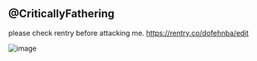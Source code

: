 ## @CriticallyFathering

please check rentry before attacking me.
https://rentry.co/dofehnba/edit












![image](https://github.com/user-attachments/assets/cf1b486b-eeff-4fef-ab9c-ea66a2207484)

